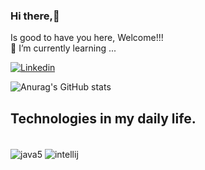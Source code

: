 ### Hi there,👋
Is good to have you here, Welcome!!! <br>
🌱 I’m currently learning ...

[![Linkedin](https://img.shields.io/badge/LinkedIn-0077B5?style=for-the-badge&logo=linkedin&logoColor=white) ](https://www.linkedin.com/in/fernando-gomes-504a57131/)


![Anurag's GitHub stats](https://github-readme-stats.vercel.app/api?username=DnandosDevs&show_icons=true&theme=tokyonight)


## Technologies in my daily life.



<div style="display: inline_block"><br/>
  <img align="center" alt="java5" src="https://img.shields.io/badge/Java-ED8B00?style=for-the-badge&logo=openjdk&logoColor=white" />
   <img align="center" alt="intellij" src="https://img.shields.io/badge/IntelliJ_IDEA-000000.svg?style=for-the-badge&logo=intellij-idea&logoColor=white" />
</div>

  
<!--




**DnandosDevs/DnandosDevs** is a ✨ _special_ ✨ repository because its `README.md` (this file) appears on your GitHub profile.

Here are some ideas to get you started:

- 🔭 I’m currently working on ...
- 🌱 I’m currently learning ...
- 👯 I’m looking to collaborate on ...
- 🤔 I’m looking for help with ...
- 💬 Ask me about ...
- 📫 How to reach me: ...
- 😄 Pronouns: ...
- ⚡ Fun fact: ...
-->
